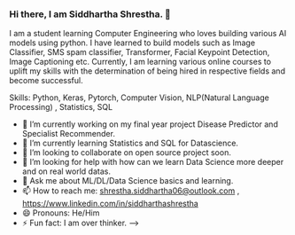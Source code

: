 ### Hi there, I am Siddhartha Shrestha. 👋

I am a student learning Computer Engineering who loves building various AI models using python. I have learned to build models such as Image Classifier, SMS spam classifier, Transformer, Facial Keypoint Detection, Image Captioning etc. Currently, I am learning various online courses to uplift my skills with the determination of being hired in respective fields and become successful.

Skills: Python, Keras,  Pytorch,  Computer Vision, NLP(Natural Language Processing) , Statistics, SQL

- 🔭 I’m currently working on my final year project Disease Predictor and Specialist Recommender.
- 🌱 I’m currently learning Statistics and SQL for Datascience.
- 👯 I’m looking to collaborate on open source project soon.
- 🤔 I’m looking for help with how can we learn Data Science more deeper and on real world datas.
- 💬 Ask me about ML/DL/Data Science basics and learning.
- 📫 How to reach me: shrestha.siddhartha06@outlook.com , https://www.linkedin.com/in/siddharthashrestha
- 😄 Pronouns: He/Him
- ⚡ Fun fact: I am over thinker.
-->
